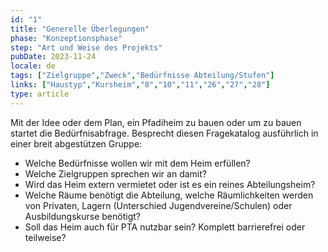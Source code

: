 ```yaml
---
id: "1"
title: "Generelle Überlegungen"
phase: "Konzeptionsphase"
step: "Art und Weise des Projekts"
pubDate: 2023-11-24
locale: de
tags: ["Zielgruppe","Zweck","Bedürfnisse Abteilung/Stufen"]
links: ["Haustyp","Kursheim","8","10","11","26","27","28"]
type: article
---
```


Mit der Idee oder dem Plan, ein Pfadiheim zu bauen oder um zu bauen startet die Bedürfnisabfrage. 
Besprecht diesen Fragekatalog ausführlich in einer breit abgestützen Gruppe:
- Welche Bedürfnisse wollen wir mit dem Heim erfüllen? 
- Welche Zielgruppen sprechen wir an damit?
- Wird das Heim extern vermietet oder ist es ein reines Abteilungsheim?
- Welche Räume benötigt die Abteilung, welche Räumlichkeiten werden von Privaten, Lagern (Unterschied Jugendvereine/Schulen) oder Ausbildungskurse benötigt?
- Soll das Heim auch für PTA nutzbar sein? Komplett barrierefrei oder teilweise?
